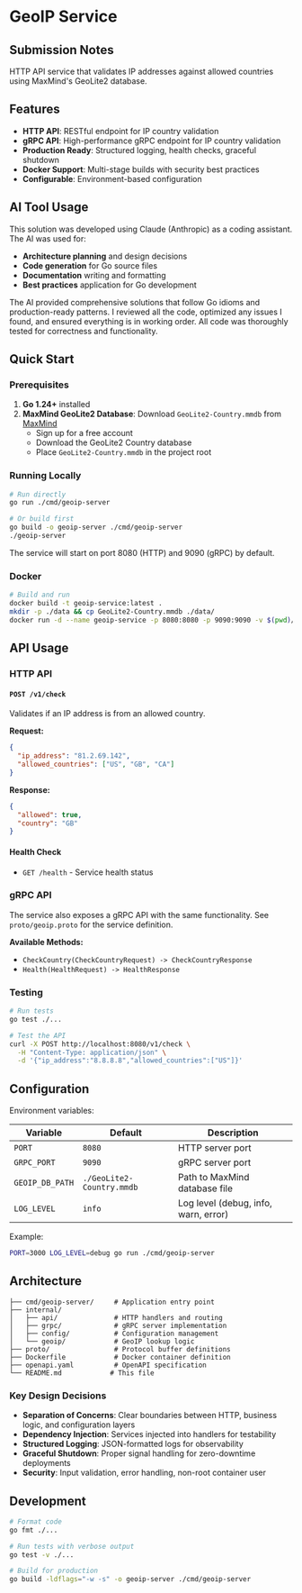 # GeoIP Service

## Submission Notes

HTTP API service that validates IP addresses against allowed countries using MaxMind's GeoLite2 database.

## Features

- **HTTP API**: RESTful endpoint for IP country validation
- **gRPC API**: High-performance gRPC endpoint for IP country validation
- **Production Ready**: Structured logging, health checks, graceful shutdown
- **Docker Support**: Multi-stage builds with security best practices
- **Configurable**: Environment-based configuration

## AI Tool Usage

This solution was developed using Claude (Anthropic) as a coding assistant. The AI was used for:

- **Architecture planning** and design decisions
- **Code generation** for Go source files
- **Documentation** writing and formatting
- **Best practices** application for Go development

The AI provided comprehensive solutions that follow Go idioms and production-ready patterns. I reviewed all the code, optimized any issues I found, and ensured everything is in working order. All code was thoroughly tested for correctness and functionality.

## Quick Start

### Prerequisites

1. **Go 1.24+** installed
2. **MaxMind GeoLite2 Database**: Download `GeoLite2-Country.mmdb` from [MaxMind](https://dev.maxmind.com/geoip/geoip2/geolite2/)
   - Sign up for a free account
   - Download the GeoLite2 Country database
   - Place `GeoLite2-Country.mmdb` in the project root

### Running Locally

```bash
# Run directly
go run ./cmd/geoip-server

# Or build first
go build -o geoip-server ./cmd/geoip-server
./geoip-server
```

The service will start on port 8080 (HTTP) and 9090 (gRPC) by default.

### Docker

```bash
# Build and run
docker build -t geoip-service:latest .
mkdir -p ./data && cp GeoLite2-Country.mmdb ./data/
docker run -d --name geoip-service -p 8080:8080 -p 9090:9090 -v $(pwd)/data:/app/data:ro geoip-service:latest
```

## API Usage

### HTTP API

#### `POST /v1/check`

Validates if an IP address is from an allowed country.

**Request:**
```json
{
  "ip_address": "81.2.69.142",
  "allowed_countries": ["US", "GB", "CA"]
}
```

**Response:**
```json
{
  "allowed": true,
  "country": "GB"
}
```

#### Health Check

- `GET /health` - Service health status

### gRPC API

The service also exposes a gRPC API with the same functionality. See `proto/geoip.proto` for the service definition.

**Available Methods:**
- `CheckCountry(CheckCountryRequest) -> CheckCountryResponse`
- `Health(HealthRequest) -> HealthResponse`

### Testing

```bash
# Run tests
go test ./...

# Test the API
curl -X POST http://localhost:8080/v1/check \
  -H "Content-Type: application/json" \
  -d '{"ip_address":"8.8.8.8","allowed_countries":["US"]}'
```

## Configuration

Environment variables:

| Variable | Default | Description |
|----------|---------|-------------|
| `PORT` | `8080` | HTTP server port |
| `GRPC_PORT` | `9090` | gRPC server port |
| `GEOIP_DB_PATH` | `./GeoLite2-Country.mmdb` | Path to MaxMind database file |
| `LOG_LEVEL` | `info` | Log level (debug, info, warn, error) |

Example:
```bash
PORT=3000 LOG_LEVEL=debug go run ./cmd/geoip-server
```

## Architecture

```
├── cmd/geoip-server/     # Application entry point
├── internal/
│   ├── api/              # HTTP handlers and routing
│   ├── grpc/             # gRPC server implementation
│   ├── config/           # Configuration management
│   └── geoip/            # GeoIP lookup logic
├── proto/                # Protocol buffer definitions
├── Dockerfile            # Docker container definition
├── openapi.yaml          # OpenAPI specification
└── README.md            # This file
```

### Key Design Decisions

- **Separation of Concerns**: Clear boundaries between HTTP, business logic, and configuration layers
- **Dependency Injection**: Services injected into handlers for testability
- **Structured Logging**: JSON-formatted logs for observability
- **Graceful Shutdown**: Proper signal handling for zero-downtime deployments
- **Security**: Input validation, error handling, non-root container user

## Development

```bash
# Format code
go fmt ./...

# Run tests with verbose output
go test -v ./...

# Build for production
go build -ldflags="-w -s" -o geoip-server ./cmd/geoip-server
```
